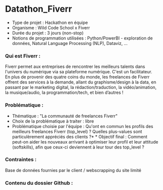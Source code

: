 # Datathon_Fiverr

* Type de projet : Hackathon en équipe
* Organisme : Wild Code School x Fiverr
* Durée du projet : 3 jours (non-stop)
* Notions de programmation utilisées : Python/PowerBI - exploration de données, Natural Language Processing (NLP), Dataviz, ... 

### Qui est Fiverr :
Fiverr permet aux entreprises de rencontrer les meilleurs talents dans l'univers du numérique via sa plateforme numérique. C'est un facilitateur.
En plus de provenir des quatre coins du monde, les freelances de Fiverr offrent des services à la demande, allant du graphisme/design à la data, en passant par le marketing digital, la rédaction/traduction, la vidéo/animation, la musique/audio, la programmation/tech, et bien d’autres !

### Problématique :
* Thématique : "La communauté de freelances Fiverr"
* Choix de la problématique à traiter : libre
* Problématique choisie par l'équipe : Qu'ont en commun les profils des meilleurs freelances Fiverr (top_level) ? Quelles plus-values sont particulèrement appréciés des clients ?* * Objectif final : Comment peut-on aider les nouveaux arrivant à optimiser leur profil et leur attitude (softskills), afin que ceux-ci deviennent à leur tour des top_level ?

### Contraintes : 
Base de données fournies par le client / webscrapping du site limité

### Contenu du dossier Github :

